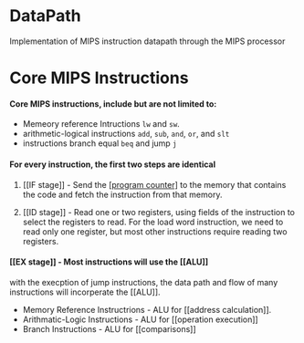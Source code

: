 # DataPath
Implementation of MIPS instruction datapath through the MIPS processor

# Core MIPS Instructions 

#### Core MIPS instructions, include but are not limited to:
  
  - Memeory reference Intructions `lw` and `sw`.
  - arithmetic-logical instructions `add`, `sub`, `and`, `or`, and `slt`
  - instructions branch equal `beq` and jump `j`

#### For every instruction, the first two steps are identical

1. [[IF stage]] - Send the [[program counter]](PC) to the memory that contains the code and fetch the instruction from that memory.
   
2. [[ID stage]] - Read one or two registers, using fields of the instruction to select the registers to read. For the load word instruction, we need to read only one register, but most other instructions require reading two registers.

#### [[EX stage]] - Most instructions will use the [[ALU]]  

with the execption of jump instructions, the data path and flow of many instructions will incorperate the [[ALU]].

- Memory Reference Instructrions - ALU for [[address calculation]].
- Arithmatic-Logic Instructions - ALU for [[operation execution]]
- Branch Instructions - ALU for [[comparisons]] 
  
